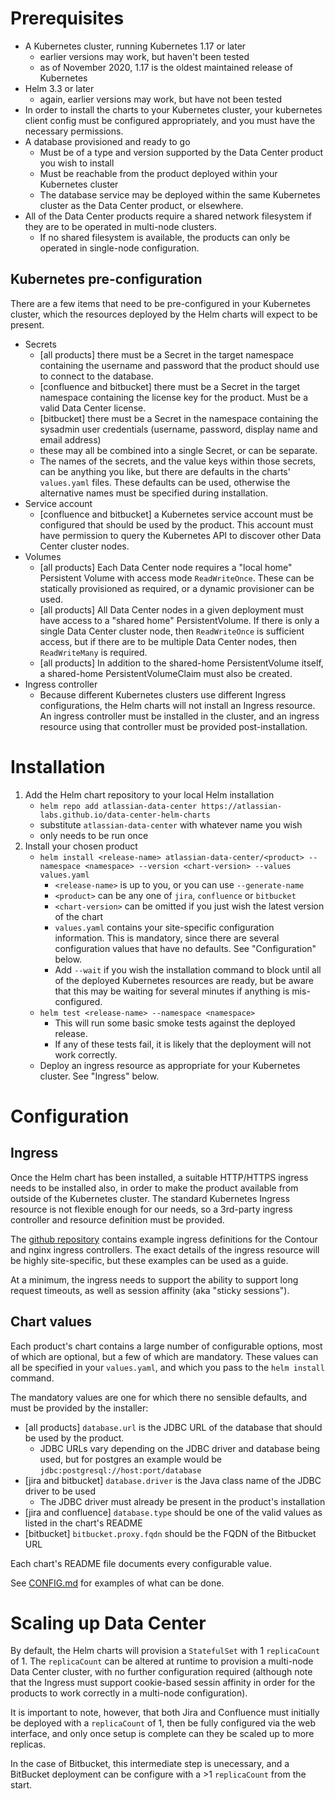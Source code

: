 # Prerequisites
* A Kubernetes cluster, running Kubernetes 1.17 or later
  * earlier versions may work, but haven't been tested
  * as of November 2020, 1.17 is the oldest maintained release of Kubernetes
* Helm 3.3 or later 
  * again, earlier versions may work, but have not been tested
* In order to install the charts to your Kubernetes cluster, your kubernetes client config must 
be configured appropriately, and you must have the necessary permissions.
* A database provisioned and ready to go
   * Must be of a type and version supported by the Data Center product you wish to install
   * Must be reachable from the product deployed within your Kubernetes cluster
   * The database service may be deployed within the same Kubernetes cluster as the Data Center product,
   or elsewhere.
* All of the Data Center products require a shared network filesystem if they are to 
be operated in multi-node clusters. 
   * If no shared filesystem is available, the products can only be operated in
   single-node configuration.

## Kubernetes pre-configuration
There are a few items that need to be pre-configured in your Kubernetes cluster, which the resources deployed 
by the Helm charts will expect to be present.
* Secrets
   * [all products] there must be a Secret in the target namespace containing
the username and password that the product should use to connect to the database. 
   * [confluence and bitbucket] there must be a Secret in the target namespace 
containing the license key for the product. Must be a valid Data Center license.
   * [bitbucket] there must be a Secret in the namespace containing the sysadmin user
credentials (username, password, display name and email address)
   * these may all be combined into a single Secret, or can be separate. 
   * The names of the secrets, and the value keys within those secrets, 
   can be anything you like, but there are defaults in the charts' `values.yaml` 
   files. These defaults can be used, otherwise the alternative names must be
   specified during installation.   
* Service account
   * [confluence and bitbucket] a Kubernetes service account must be configured 
   that should be used by the product. This account must have permission to query
   the Kubernetes API to discover other Data Center cluster nodes. 
* Volumes
   * [all products] Each Data Center node requires a "local home" Persistent Volume 
   with access mode `ReadWriteOnce`. These can be statically provisioned as required,
   or a dynamic provisioner can be used.  
   * [all products] All Data Center nodes in a given deployment must have access to
   a "shared home" PersistentVolume. If there is only a single Data Center cluster node,
   then `ReadWriteOnce` is sufficient access, but if there are to be multiple 
   Data Center nodes, then `ReadWriteMany` is required.
   * [all products] In addition to the shared-home PersistentVolume itself,
   a shared-home PersistentVolumeClaim must also be created.
* Ingress controller
   * Because different Kubernetes clusters use different Ingress configurations,
   the Helm charts will not install an Ingress resource. An ingress controller
   must be installed in the cluster, and an ingress resource using that controller
   must be provided post-installation.
   
# Installation
1. Add the Helm chart repository to your local Helm installation
   * `helm repo add atlassian-data-center https://atlassian-labs.github.io/data-center-helm-charts`
   * substitute `atlassian-data-center` with whatever name you wish
   * only needs to be run once
1. Install your chosen product
   * `helm install <release-name> atlassian-data-center/<product> --namespace <namespace> --version <chart-version> --values values.yaml`
      * `<release-name>` is up to you, or you can use `--generate-name`
      * `<product>` can be any one of `jira`, `confluence` or `bitbucket`
      * `<chart-version>` can be omitted if you just wish the latest version of the chart
      * `values.yaml` contains your site-specific configuration information. 
      This is mandatory, since there are several configuration values that have no defaults.
      See "Configuration" below.
      * Add `--wait` if you wish the installation command to block until all of the deployed 
      Kubernetes resources are ready, but be aware that this may be waiting for several minutes 
      if anything is mis-configured.   
   * `helm test <release-name> --namespace <namespace>`
      * This will run some basic smoke tests against the deployed release.
      * If any of these tests fail, it is likely that the deployment will not work correctly.
   * Deploy an ingress resource as appropriate for your Kubernetes cluster. 
   See "Ingress" below.   
   
# Configuration

## Ingress
Once the Helm chart has been installed, a suitable HTTP/HTTPS ingress needs to be 
installed also, in order to make the product available from outside of the Kubernetes
cluster. The standard Kubernetes Ingress resource is not flexible enough for our needs,
so a 3rd-party ingress controller and resource definition must be provided.

The [github repository](https://github.com/atlassian-labs/data-center-helm-charts/tree/master/src/test/config)
contains example ingress definitions for the Contour and nginx ingress controllers.
The exact details of the ingress resource will be highly site-specific, but these
examples can be used as a guide.

At a minimum, the ingress needs to support the ability to support long request timeouts, as
well as session affinity (aka "sticky sessions").

## Chart values
Each product's chart contains a large number of configurable options, most 
of which are optional, but a few of which are mandatory. These values can all be specified 
in your `values.yaml`, and which you pass to the `helm install` command.

The mandatory values are one for which there no sensible defaults, and
must be provided by the installer:

* [all products] `database.url` is the JDBC URL of the database that should be used by the product.
   * JDBC URLs vary depending on the JDBC driver and database being used, but for
   postgres an example would be `jdbc:postgresql://host:port/database`
* [jira and bitbucket] `database.driver` is the Java class name of the JDBC driver to be used
   * The JDBC driver must already be present in the product's installation
* [jira and confluence] `database.type` should be one of the valid values as listed in the chart's README
* [bitbucket] `bitbucket.proxy.fqdn` should be the FQDN of the Bitbucket URL

Each chart's README file documents every configurable value. 

See [CONFIG.md]() for examples of what can be done.
    
# Scaling up Data Center

By default, the Helm charts will provision a `StatefulSet` with 1 `replicaCount` of 1.
The `replicaCount` can be altered at runtime to provision a multi-node 
Data Center cluster, with no further configuration required (although note
that the Ingress must support cookie-based sessin affinity in order for the 
products to work correctly in a multi-node configuration).

It is important to note, however, that both Jira and Confluence must initially
be deployed with a `replicaCount` of 1, then be fully configured via the web interface,
and only once setup is complete can they be scaled up to more replicas.

In the case of Bitbucket, this intermediate step is unecessary, and a BitBucket
deployment can be configure with a >1 `replicaCount` from the start.